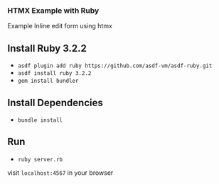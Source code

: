 ### HTMX Example with Ruby
Example Inline edit form using htmx

## Install Ruby 3.2.2
- `asdf plugin add ruby https://github.com/asdf-vm/asdf-ruby.git`
- `asdf install ruby 3.2.2`
- `gem install bundler`

## Install Dependencies
- `bundle install`
 
## Run
- `ruby server.rb`

visit `localhost:4567` in your browser

